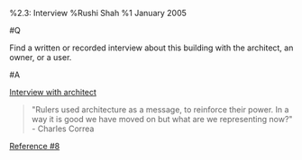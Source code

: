 %2.3: Interview
%Rushi Shah
%1 January 2005

#Q

Find a written or recorded interview about this building with the architect, an owner, or a user.

#A

[Interview with architect](http://www.ft.com/cms/s/2/552fb8f8-bd87-11e2-890a-00144feab7de.html)

> "Rulers used architecture as a message, to reinforce their power. In a way it is good we have moved on but what are we representing now?" - Charles Correa 

[Reference #8](./references.html)